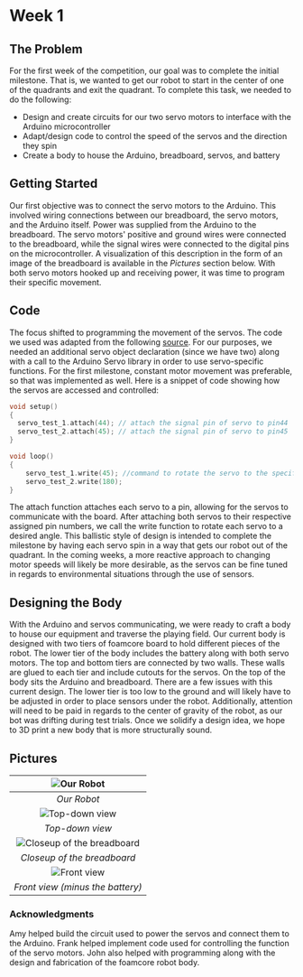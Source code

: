 # Week 1

## The Problem
For the first week of the competition, our goal was to complete the initial milestone. That is, we wanted to get our robot to start in the center of one of the quadrants and exit the quadrant. To complete this task, we needed to do the following:
* Design and create circuits for our two servo motors to interface with the Arduino microcontroller
* Adapt/design code to control the speed of the servos and the direction they spin
* Create a body to house the Arduino, breadboard, servos, and battery

## Getting Started
Our first objective was to connect the servo motors to the Arduino. This involved wiring connections between our breadboard, the servo motors, and the Arduino itself. Power was supplied from the Arduino to the breadboard. The servo motors' positive and ground wires were connected to the breadboard, while the signal wires were connected to the digital pins on the microcontroller. A visualization of this description in the form of an image of the breadboard is available in the *Pictures* section below. With both servo motors hooked up and receiving power, it was time to program their specific movement.

## Code
The focus shifted to programming the movement of the servos. The code we used was adapted from the following [source](https://www.allaboutcircuits.com/projects/servo-motor-control-with-an-arduino/). For our purposes, we needed an additional servo object declaration (since we have two) along with a call to the Arduino Servo library in order to use servo-specific functions. For the first milestone, constant motor movement was preferable, so that was implemented as well. Here is a snippet of code showing how the servos are accessed and controlled:
```c++
void setup()
{
  servo_test_1.attach(44); // attach the signal pin of servo to pin44
  servo_test_2.attach(45); // attach the signal pin of servo to pin45
}

void loop()
{                          
    servo_test_1.write(45); //command to rotate the servo to the specified angle
    servo_test_2.write(180);
}
```
The attach function attaches each servo to a pin, allowing for the servos to communicate with the board. After attaching both servos to their respective assigned pin numbers, we call the write function to rotate each servo to a desired angle. This ballistic style of design is intended to complete the milestone by having each servo spin in a way that gets our robot out of the quadrant. In the coming weeks, a more reactive approach to changing motor speeds will likely be more desirable, as the servos can be fine tuned in regards to environmental situations through the use of sensors.

## Designing the Body
With the Arduino and servos communicating, we were ready to craft a body to house our equipment and traverse the playing field. Our current body is designed with two tiers of foamcore board to hold different pieces of the robot. The lower tier of the body includes the battery along with both servo motors. The top and bottom tiers are connected by two walls. These walls are glued to each tier and include cutouts for the servos. On the top of the body sits the Arduino and breadboard. There are a few issues with this current design. The lower tier is too low to the ground and will likely have to be adjusted in order to place sensors under the robot. Additionally, attention will need to be paid in regards to the center of gravity of the robot, as our bot was drifting during test trials. Once we solidify a design idea, we hope to 3D print a new body that is more structurally sound.


## Pictures
|![Our Robot](images/IMG_1920.jpg "Our Robot")
|:--:|
| *Our Robot* |
|![Top-down view](images/week1/IMG_1936.jpg "Top-down view")
| *Top-down view* |
|![Closeup of the breadboard](images/week1/IMG_1915.jpg "Closeup of the breadboard")
| *Closeup of the breadboard* |
|![Front view](images/week1/IMG_1922.jpg "Front view (minus the battery)")
| *Front view (minus the battery)* |

### Acknowledgments
Amy helped build the circuit used to power the servos and connect them to the Arduino.
Frank helped implement code used for controlling the function of the servo motors.
John also helped with programming along with the design and fabrication of the foamcore robot body.
